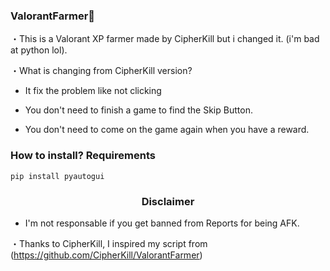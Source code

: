 ### ValorantFarmer👻
・This is a Valorant XP farmer made by CipherKill but i changed it. (i'm bad at python lol).

・What is changing from CipherKill version?

 + It fix the problem like not clicking

 + You don't need to finish a game to find the Skip Button.

 + You don't need to come on the game again when you have a reward.
 
### How to install? Requirements
```python3
pip install pyautogui
``` 

 ### <p align="center">Disclaimer</p>
 * I'm not responsable if you get banned from Reports for being AFK.
 
 
・Thanks to CipherKill, I inspired my script from (https://github.com/CipherKill/ValorantFarmer)


